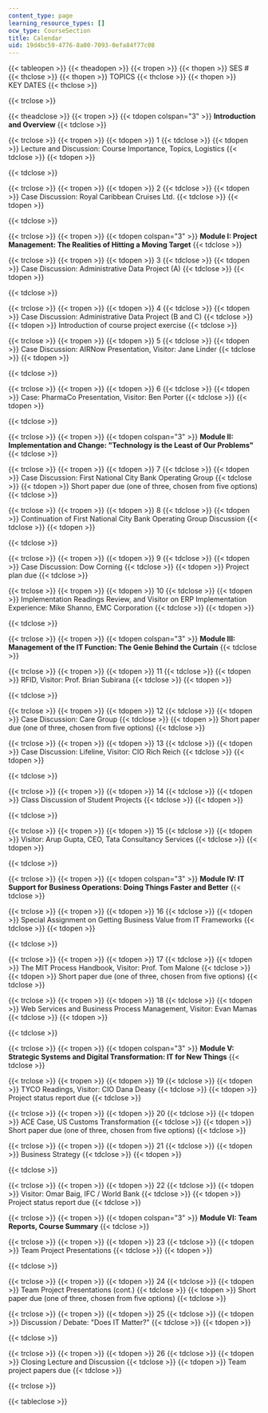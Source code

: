 ```yaml
---
content_type: page
learning_resource_types: []
ocw_type: CourseSection
title: Calendar
uid: 19d4bc59-4776-8a00-7093-0efa84f77c08
---
```


{{< tableopen >}}
{{< theadopen >}}
{{< tropen >}}
{{< thopen >}}
SES #
{{< thclose >}}
{{< thopen >}}
TOPICS
{{< thclose >}}
{{< thopen >}}
KEY DATES
{{< thclose >}}

{{< trclose >}}

{{< theadclose >}}
{{< tropen >}}
{{< tdopen colspan="3" >}}
**Introduction and Overview**
{{< tdclose >}}

{{< trclose >}}
{{< tropen >}}
{{< tdopen >}}
1
{{< tdclose >}}
{{< tdopen >}}
Lecture and Discussion: Course Importance, Topics, Logistics
{{< tdclose >}}
{{< tdopen >}}

{{< tdclose >}}

{{< trclose >}}
{{< tropen >}}
{{< tdopen >}}
2
{{< tdclose >}}
{{< tdopen >}}
Case Discussion: Royal Caribbean Cruises Ltd.
{{< tdclose >}}
{{< tdopen >}}

{{< tdclose >}}

{{< trclose >}}
{{< tropen >}}
{{< tdopen colspan="3" >}}
**Module I: Project Management: The Realities of Hitting a Moving Target**
{{< tdclose >}}

{{< trclose >}}
{{< tropen >}}
{{< tdopen >}}
3
{{< tdclose >}}
{{< tdopen >}}
Case Discussion: Administrative Data Project (A)
{{< tdclose >}}
{{< tdopen >}}

{{< tdclose >}}

{{< trclose >}}
{{< tropen >}}
{{< tdopen >}}
4
{{< tdclose >}}
{{< tdopen >}}
Case Discussion: Administrative Data Project (B and C)
{{< tdclose >}}
{{< tdopen >}}
Introduction of course project exercise
{{< tdclose >}}

{{< trclose >}}
{{< tropen >}}
{{< tdopen >}}
5
{{< tdclose >}}
{{< tdopen >}}
Case Discussion: AIRNow Presentation, Visitor: Jane Linder
{{< tdclose >}}
{{< tdopen >}}

{{< tdclose >}}

{{< trclose >}}
{{< tropen >}}
{{< tdopen >}}
6
{{< tdclose >}}
{{< tdopen >}}
Case: PharmaCo Presentation, Visitor: Ben Porter
{{< tdclose >}}
{{< tdopen >}}

{{< tdclose >}}

{{< trclose >}}
{{< tropen >}}
{{< tdopen colspan="3" >}}
**Module II: Implementation and Change: "Technology is the Least of Our Problems"**
{{< tdclose >}}

{{< trclose >}}
{{< tropen >}}
{{< tdopen >}}
7
{{< tdclose >}}
{{< tdopen >}}
Case Discussion: First National City Bank Operating Group
{{< tdclose >}}
{{< tdopen >}}
Short paper due (one of three, chosen from five options)
{{< tdclose >}}

{{< trclose >}}
{{< tropen >}}
{{< tdopen >}}
8
{{< tdclose >}}
{{< tdopen >}}
Continuation of First National City Bank Operating Group Discussion
{{< tdclose >}}
{{< tdopen >}}

{{< tdclose >}}

{{< trclose >}}
{{< tropen >}}
{{< tdopen >}}
9
{{< tdclose >}}
{{< tdopen >}}
Case Discussion: Dow Corning
{{< tdclose >}}
{{< tdopen >}}
Project plan due
{{< tdclose >}}

{{< trclose >}}
{{< tropen >}}
{{< tdopen >}}
10
{{< tdclose >}}
{{< tdopen >}}
Implementation Readings Review, and Visitor on ERP Implementation Experience: Mike Shanno, EMC Corporation
{{< tdclose >}}
{{< tdopen >}}

{{< tdclose >}}

{{< trclose >}}
{{< tropen >}}
{{< tdopen colspan="3" >}}
**Module III: Management of the IT Function: The Genie Behind the Curtain**
{{< tdclose >}}

{{< trclose >}}
{{< tropen >}}
{{< tdopen >}}
11
{{< tdclose >}}
{{< tdopen >}}
RFID, Visitor: Prof. Brian Subirana
{{< tdclose >}}
{{< tdopen >}}

{{< tdclose >}}

{{< trclose >}}
{{< tropen >}}
{{< tdopen >}}
12
{{< tdclose >}}
{{< tdopen >}}
Case Discussion: Care Group
{{< tdclose >}}
{{< tdopen >}}
Short paper due (one of three, chosen from five options)
{{< tdclose >}}

{{< trclose >}}
{{< tropen >}}
{{< tdopen >}}
13
{{< tdclose >}}
{{< tdopen >}}
Case Discussion: Lifeline, Visitor: CIO Rich Reich
{{< tdclose >}}
{{< tdopen >}}

{{< tdclose >}}

{{< trclose >}}
{{< tropen >}}
{{< tdopen >}}
14
{{< tdclose >}}
{{< tdopen >}}
Class Discussion of Student Projects
{{< tdclose >}}
{{< tdopen >}}

{{< tdclose >}}

{{< trclose >}}
{{< tropen >}}
{{< tdopen >}}
15
{{< tdclose >}}
{{< tdopen >}}
Visitor: Arup Gupta, CEO, Tata Consultancy Services
{{< tdclose >}}
{{< tdopen >}}

{{< tdclose >}}

{{< trclose >}}
{{< tropen >}}
{{< tdopen colspan="3" >}}
**Module IV: IT Support for Business Operations: Doing Things Faster and Better**
{{< tdclose >}}

{{< trclose >}}
{{< tropen >}}
{{< tdopen >}}
16
{{< tdclose >}}
{{< tdopen >}}
Special Assignment on Getting Business Value from IT Frameworks
{{< tdclose >}}
{{< tdopen >}}

{{< tdclose >}}

{{< trclose >}}
{{< tropen >}}
{{< tdopen >}}
17
{{< tdclose >}}
{{< tdopen >}}
The MIT Process Handbook, Visitor: Prof. Tom Malone
{{< tdclose >}}
{{< tdopen >}}
Short paper due (one of three, chosen from five options)
{{< tdclose >}}

{{< trclose >}}
{{< tropen >}}
{{< tdopen >}}
18
{{< tdclose >}}
{{< tdopen >}}
Web Services and Business Process Management, Visitor: Evan Mamas
{{< tdclose >}}
{{< tdopen >}}

{{< tdclose >}}

{{< trclose >}}
{{< tropen >}}
{{< tdopen colspan="3" >}}
**Module V: Strategic Systems and Digital Transformation: IT for New Things**
{{< tdclose >}}

{{< trclose >}}
{{< tropen >}}
{{< tdopen >}}
19
{{< tdclose >}}
{{< tdopen >}}
TYCO Readings, Visitor: CIO Dana Deasy
{{< tdclose >}}
{{< tdopen >}}
Project status report due
{{< tdclose >}}

{{< trclose >}}
{{< tropen >}}
{{< tdopen >}}
20
{{< tdclose >}}
{{< tdopen >}}
ACE Case, US Customs Transformation
{{< tdclose >}}
{{< tdopen >}}
Short paper due (one of three, chosen from five options)
{{< tdclose >}}

{{< trclose >}}
{{< tropen >}}
{{< tdopen >}}
21
{{< tdclose >}}
{{< tdopen >}}
Business Strategy
{{< tdclose >}}
{{< tdopen >}}

{{< tdclose >}}

{{< trclose >}}
{{< tropen >}}
{{< tdopen >}}
22
{{< tdclose >}}
{{< tdopen >}}
Visitor: Omar Baig, IFC / World Bank
{{< tdclose >}}
{{< tdopen >}}
Project status report due
{{< tdclose >}}

{{< trclose >}}
{{< tropen >}}
{{< tdopen colspan="3" >}}
**Module VI: Team Reports, Course Summary**
{{< tdclose >}}

{{< trclose >}}
{{< tropen >}}
{{< tdopen >}}
23
{{< tdclose >}}
{{< tdopen >}}
Team Project Presentations
{{< tdclose >}}
{{< tdopen >}}

{{< tdclose >}}

{{< trclose >}}
{{< tropen >}}
{{< tdopen >}}
24
{{< tdclose >}}
{{< tdopen >}}
Team Project Presentations (cont.)
{{< tdclose >}}
{{< tdopen >}}
Short paper due (one of three, chosen from five options)
{{< tdclose >}}

{{< trclose >}}
{{< tropen >}}
{{< tdopen >}}
25
{{< tdclose >}}
{{< tdopen >}}
Discussion / Debate: "Does IT Matter?"
{{< tdclose >}}
{{< tdopen >}}

{{< tdclose >}}

{{< trclose >}}
{{< tropen >}}
{{< tdopen >}}
26
{{< tdclose >}}
{{< tdopen >}}
Closing Lecture and Discussion
{{< tdclose >}}
{{< tdopen >}}
Team project papers due
{{< tdclose >}}

{{< trclose >}}

{{< tableclose >}}